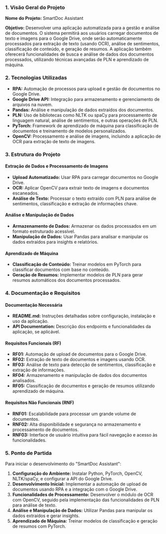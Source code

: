 ### 1. Visão Geral do Projeto

**Nome do Projeto:** SmartDoc Assistant

**Objetivo:** Desenvolver uma aplicação automatizada para a gestão e análise de documentos. O sistema permitirá aos usuários carregar documentos de texto e imagens para o Google Drive, onde serão automaticamente processados para extração de texto (usando OCR), análise de sentimentos, classificação de conteúdo, e geração de resumos. A aplicação também oferecerá funcionalidades de busca e análise de dados dos documentos processados, utilizando técnicas avançadas de PLN e aprendizado de máquina.

### 2. Tecnologias Utilizadas

- **RPA:** Automação de processos para upload e gestão de documentos no Google Drive.
- **Google Drive API:** Integração para armazenamento e gerenciamento de arquivos na nuvem.
- **Pandas:** Análise e manipulação de dados extraídos dos documentos.
- **PLN:** Uso de bibliotecas como NLTK ou spaCy para processamento de linguagem natural, análise de sentimentos, e outras operações de PLN.
- **PyTorch:** Framework de aprendizado de máquina para classificação de documentos e treinamento de modelos personalizados.
- **OpenCV:** Processamento e análise de imagens, incluindo a aplicação de OCR para extração de texto de imagens.

### 3. Estrutura do Projeto

#### Extração de Dados e Processamento de Imagens

- **Upload Automatizado:** Usar RPA para carregar documentos no Google Drive.
- **OCR:** Aplicar OpenCV para extrair texto de imagens e documentos escaneados.
- **Análise de Texto:** Processar o texto extraído com PLN para análise de sentimentos, classificação e extração de informações chave.

#### Análise e Manipulação de Dados

- **Armazenamento de Dados:** Armazenar os dados processados em um formato estruturado acessível.
- **Manipulação de Dados:** Usar Pandas para analisar e manipular os dados extraídos para insights e relatórios.

#### Aprendizado de Máquina

- **Classificação de Conteúdo:** Treinar modelos em PyTorch para classificar documentos com base no conteúdo.
- **Geração de Resumos:** Implementar modelos de PLN para gerar resumos automáticos dos documentos processados.

### 4. Documentação e Requisitos

#### Documentação Necessária

- **README.md:** Instruções detalhadas sobre configuração, instalação e uso da aplicação.
- **API Documentation:** Descrição dos endpoints e funcionalidades da aplicação, se aplicável.

#### Requisitos Funcionais (RF)

- **RF01:** Automação de upload de documentos para o Google Drive.
- **RF02:** Extração de texto de documentos e imagens usando OCR.
- **RF03:** Análise de texto para detecção de sentimentos, classificação e extração de informações.
- **RF04:** Armazenamento e manipulação de dados dos documentos analisados.
- **RF05:** Classificação de documentos e geração de resumos utilizando aprendizado de máquina.

#### Requisitos Não Funcionais (RNF)

- **RNF01:** Escalabilidade para processar um grande volume de documentos.
- **RNF02:** Alta disponibilidade e segurança no armazenamento e processamento de documentos.
- **RNF03:** Interface de usuário intuitiva para fácil navegação e acesso às funcionalidades.

### 5. Ponto de Partida

Para iniciar o desenvolvimento do "SmartDoc Assistant":

1. **Configuração do Ambiente:** Instalar Python, PyTorch, OpenCV, NLTK/spaCy, e configurar a API do Google Drive.
2. **Desenvolvimento Inicial:** Implementar a automação de upload de documentos usando RPA e a integração com o Google Drive.
3. **Funcionalidades de Processamento:** Desenvolver o módulo de OCR com OpenCV, seguido pela implementação das funcionalidades de PLN para análise de texto.
4. **Análise e Manipulação de Dados:** Utilizar Pandas para manipular os dados extraídos e gerar insights.
5. **Aprendizado de Máquina:** Treinar modelos de classificação e geração de resumos com PyTorch.

